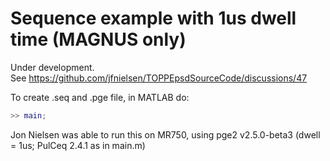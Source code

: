 # Sequence example with 1us dwell time (MAGNUS only)

Under development.  
See https://github.com/jfnielsen/TOPPEpsdSourceCode/discussions/47

To create .seq and .pge file, in MATLAB do:
```matlab
>> main;
```

Jon Nielsen was able to run this
on MR750, using pge2 v2.5.0-beta3
(dwell = 1us; PulCeq 2.4.1 as in main.m)
